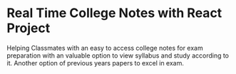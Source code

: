 # Real Time College Notes with React Project

Helping Classmates with an easy to access college notes for exam preparation with an valuable option to view syllabus and study according to it. Another option of previous years papers to excel in exam.
